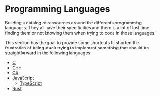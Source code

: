 # Programming Languages

Building a catalog of ressources around the differents programming languages. They all have their specificities and there is a lot of lost time finding them or not knowing them when trying to code in those languages.

This section has the goal to provide some shortcuts to shorten the frustration of being stuck trying to implement something that should be straightforward in the following languages:

- [C](./c.md)
- [C++](./c++.md)
- [C#](./cs.md)
- [JavaScript](./javascript/javascript.md)
	- [TypeScript](./javascript/typescript.md)
- [Rust](./rust.md)
